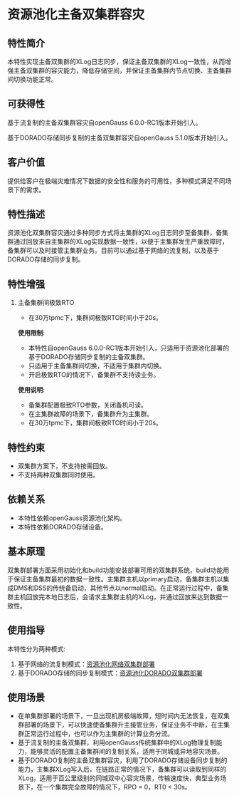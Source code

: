 # 资源池化主备双集群容灾

## 特性简介

本特性实现主备双集群的XLog日志同步，保证主备双集群的XLog一致性，从而增强主备双集群的容灾能力，降低存储空间，并保证主备集群内节点切换、主备集群间切换功能正常。

## 可获得性

基于流复制的主备双集群容灾自openGauss 6.0.0-RC1版本开始引入。

基于DORADO存储同步复制的主备双集群容灾自openGauss 5.1.0版本开始引入。

## 客户价值

提供给客户在极端灾难情况下数据的安全性和服务的可用性，多种模式满足不同场景下的需求。

## 特性描述

资源池化双集群容灾通过多种同步方式将主集群的XLog日志同步至备集群，备集群通过回放来自主集群的XLog实现数据一致性，以便于主集群发生严重故障时，备集群可以及时接管主集群业务。目前可以通过基于网络的流复制，以及基于DORADO存储的同步复制。


## 特性增强

1. 主备集群间极致RTO
    - 在30万tpmc下，集群间极致RTO时间小于20s。
    
    **使用限制**: 
    - 本特性自openGauss 6.0.0-RC1版本开始引入，只适用于资源池化部署的基于DORADO存储同步复制的主备双集群。
    - 只适用于主备集群间切换，不适用于集群内切换。
    - 开启极致RTO的情况下，备集群不支持读业务。
    
    **使用说明**: 
    - 备集群配置极致RTO参数，关闭备机可读。
    - 在主集群故障的场景下，备集群升为主集群。
    - 在30万tpmc下，集群间极致RTO时间小于20s。

## 特性约束

- 双集群方案下，不支持按需回放。
- 不支持两种双集群同时使用。

## 依赖关系

- 本特性依赖openGauss资源池化架构。
- 本特性依赖DORADO存储设备。

## 基本原理

双集群部署方面采用初始化和build功能安装部署可用的双集群系统，build功能用于保证主备集群最初的数据一致性。主集群主机以primary启动，备集群主机以集成DMS和DSS的传统备启动，其他节点以normal启动。在正常运行过程中，备集群主机回放完本地日志后，会请求主集群主机的XLog，并通过回放来达到数据一致性。

## 使用指导

本特性分为两种模式:
1. 基于网络的流复制模式：[资源池化网络双集群部署](../DatabaseAdministrationGuide/资源池化网络双集群部署.md)
2. 基于DORADO存储的同步复制模式：[资源池化DORADO双集群部署](../DatabaseAdministrationGuide/资源池化DORADO双集群部署.md)

## 使用场景

- 在单集群部署的场景下，一旦出现机房极端故障，短时间内无法恢复，在双集群部署的场景下，可以快速使备集群升主接管业务，保证业务不中断，在主集群正常运行过程中，也可以作为主集群的计算业务分流。
- 基于流复制的主备双集群，利用openGauss传统集群中的XLog物理复制能力，能够灵活的配置主备集群间的复制关系，适用于同城或异地容灾场景。
- 基于DORADO复制的主备双集群容灾，利用了DORADO存储设备同步复制的能力，主集群XLog写入后，在链路正常的情况下，备集群可以读取到同样的XLog，适用于百公里级别的同城双中心容灾场景，传输速度快，典型业务场景下，在一个集群完全故障的情况下，RPO = 0，RT0 < 30s。